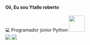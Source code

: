 #### Oii, Eu sou Ytallo roberto
<div>
💻 Programador júnior Python 
<img src="https://github.com/hugovk/python-logos/blob/master/img/Python.png" width=50 height=50>
<div> 
  
<div>
  <a href = "mailto: ytallo.lobo@gmail.com"><img src="https://img.shields.io/badge/-Gmail-%23EA4335?style=for-the-badge&logo=gmail&logoColor=white" target="_blank"></a>
  <a href="https://www.linkedin.com/in/ytallol%C3%B4bo/" target="_blank"><img src="https://img.shields.io/badge/-LinkedIn-%230077B5?style=for-the-badge&logo=linkedin&logoColor=white" target="_blank"></a>
</div>
